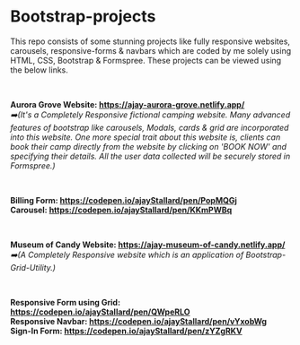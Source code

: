 # Bootstrap-projects

This repo consists of some stunning projects like fully responsive websites, carousels, responsive-forms & navbars which are coded by me solely using HTML, CSS, Bootstrap & Formspree. These projects can be viewed using the below links.

&nbsp;

**Aurora Grove Website: https://ajay-aurora-grove.netlify.app/**  
_:arrow_right:(It's a Completely Responsive fictional camping website. Many advanced features of bootstrap like carousels, Modals, cards & grid are incorporated into this website. One more special trait about this website is, clients can book their camp directly from the website by clicking on 'BOOK NOW' and specifying their details. All the user data collected will be securely stored in Formspree.)_

&nbsp;

**Billing Form: https://codepen.io/ajayStallard/pen/PopMQGj**  
**Carousel: https://codepen.io/ajayStallard/pen/KKmPWBq**

&nbsp;

**Museum of Candy Website: https://ajay-museum-of-candy.netlify.app/**  
_:arrow_right:(A Completely Responsive website which is an application of Bootstrap-Grid-Utility.)_

&nbsp;

**Responsive Form using Grid: https://codepen.io/ajayStallard/pen/QWpeRLO**  
**Responsive Navbar: https://codepen.io/ajayStallard/pen/vYxobWg**  
**Sign-In Form: https://codepen.io/ajayStallard/pen/zYZgRKV**
